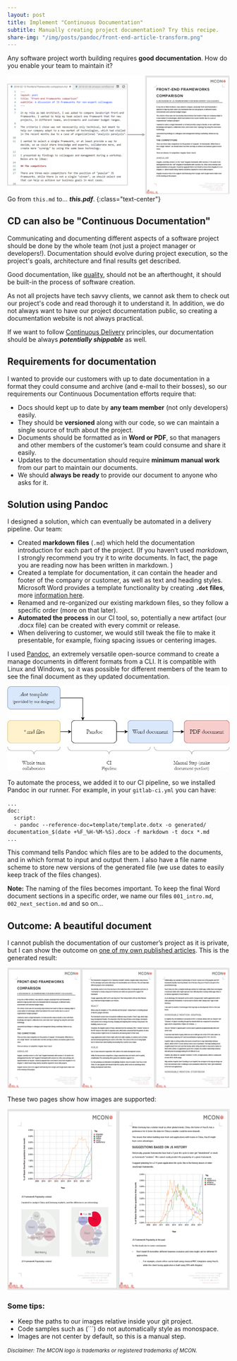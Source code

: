 ```yaml
---
layout: post
title: Implement "Continuous Documentation"
subtitle: Manually creating project documentation? Try this recipe.
share-img: "/img/posts/pandoc/front-end-article-transform.png"
---
```


Any software project worth building requires **good documentation**. How do you enable your team to maintain it?
<!--more-->

![Go from this to this](/img/posts/pandoc/front-end-article-transform.png)
Go from `this.md` to... ***this.pdf***.
{:class="text-center"}

## CD can also be "Continuous Documentation"

Communicating and documenting different aspects of a software project should be done by the whole team (not just a project manager or developers!). Documentation should evolve during project execution, so the project's goals, architecture and final results get described.

Good documentation, like [quality](https://www.scaledagileframework.com/built-in-quality/), should not be an afterthought, it should be built-in the process of software creation.

As not all projects have tech savvy clients, we cannot ask them to check out our project's code and read thorough it to understand it. In addition, we do not always want to have our project documentation public, so creating a documentation website is not always practical.

If we want to follow [Continuous Delivery](https://continuousdelivery.com/) principles, our documentation should be always ***potentially shippable*** as well.

## Requirements for documentation

I wanted to provide our customers with up to date documentation in a format they could consume and archive (and e-mail to their bosses), so our requirements our Continuous Documentation efforts require that:

- Docs should kept up to date by **any team member** (not only developers) easily.
- They should be **versioned** along with our code, so we can maintain a single source of truth about the project.
- Documents should be formatted as in **Word or PDF**, so that managers and other members of the customer’s team could consume and share it easily.
- Updates to the documentation should require **minimum manual work** from our part to maintain our documents.
- We should **always be ready** to provide our document to anyone who asks for it.

## Solution using Pandoc

I designed a solution, which can eventually be automated in a delivery pipeline. Our team:

- Created **markdown files** (`.md`) which held the documentation introduction for each part of the project. (If you haven’t used *markdown*, I strongly recommend you try it to write documents. In fact, the page you are reading now has been written in markdown. )
- Created a template for documentation, it can contain the header and footer of the company or customer, as well as text and heading styles. Microsoft Word provides a template functionality by creating **`.dot` files**, more [information here](https://support.office.com/en-gb/article/save-a-word-document-as-a-template-cb17846d-ecec-49d4-82ea-a6f5e3e8b9ae).
- Renamed and re-organized our existing markdown files, so they follow a specific order (more on that later).
- **Automated the process** in our CI tool, so, potentially a new artifact (our .docx file) can be created with every commit or release.
- When delivering to customer, we would still tweak the file to make it presentable, for example, fixing spacing issues or centering images.

I used [Pandoc](https://pandoc.org/), an extremely versatile open-source command to create a manage documents in different formats from a CLI. It is compatible with Linux and Windows, so it was possible for different members of the team to see the final document as they updated documentation.

![Continuous Documentation Steps](/img/posts/pandoc/process.png)

To automate the process, we added it to our CI pipeline, so we installed Pandoc in our runner. For example, in your `gitlab-ci.yml` you can have:
```
...
doc:
  script:
  - pandoc --reference-doc=template/template.dotx -o generated/ documentation_$(date +%F_%H-%M-%S).docx -f markdown -t docx *.md
...
```
This command tells Pandoc which files are to be added to the documents, and in which format to input and output them. I also have a file name scheme to store new versions of the generated file (we use dates to easily keep track of the files changes).

**Note:** The naming of the files becomes important. To keep the final Word document sections in a specific order, we name our files `001_intro.md`, `002_next_section.md` and so on...

## Outcome: A beautiful document

I cannot publish the documentation of our customer’s project as it is private, but I can show the outcome on [one of my own published articles](/2018-02-15-frontend-frameworks-comparison/). This is the generated result:

![Generated Word Document File](/img/posts/pandoc/front-end-article.png)

These two pages show how images are supported:

![Generated Word Document Images](/img/posts/pandoc/front-end-article-images.png)

### Some tips:

- Keep the paths to our images relative inside your git project.
- Code samples such as (```) do not automatically style as monospace.
- Images are not center by default, so this is a manual step.

<small>*Disclaimer: The MCON logo is trademarks or registered trademarks of MCON.*</small>
